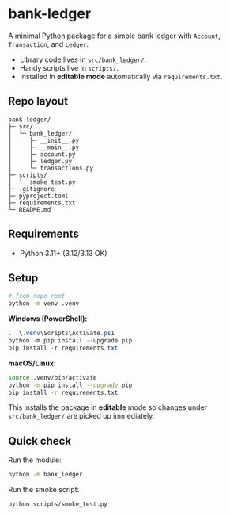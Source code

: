 # bank-ledger

A minimal Python package for a simple bank ledger with `Account`, `Transaction`, and `Ledger`.

- Library code lives in `src/bank_ledger/`.
- Handy scripts live in `scripts/`.
- Installed in **editable mode** automatically via `requirements.txt`.

## Repo layout

```
bank-ledger/
├─ src/
│  └─ bank_ledger/
│     ├─ __init__.py
│     ├─ __main__.py
│     ├─ account.py
│     ├─ ledger.py
│     └─ transactions.py
├─ scripts/
│  └─ smoke_test.py
├─ .gitignore
├─ pyproject.toml
├─ requirements.txt
└─ README.md
```

## Requirements
- Python 3.11+ (3.12/3.13 OK)

## Setup

```bash
# from repo root
python -m venv .venv
```

**Windows (PowerShell):**
```powershell
. .\.venv\Scripts\Activate.ps1
python -m pip install --upgrade pip
pip install -r requirements.txt
```

**macOS/Linux:**
```bash
source .venv/bin/activate
python -m pip install --upgrade pip
pip install -r requirements.txt
```

This installs the package in **editable** mode so changes under `src/bank_ledger/` are picked up immediately.

## Quick check

Run the module:
```bash
python -m bank_ledger
```

Run the smoke script:
```bash
python scripts/smoke_test.py
```
